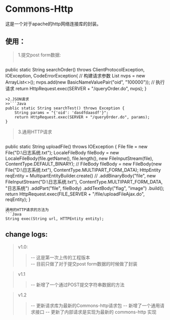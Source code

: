 # Commons-Http
这是一个对于apache的http网络连接库的封装。

使用：
----
>1.提交post form数据:
>>```Java
public static String searchOrder() throws ClientProtocolException, IOException, CodeErrorException{
	// 构建请求参数
	List<NameValuePair> nvps = new ArrayList<>();
	nvps.add(new BasicNameValuePair("oid", "100000"));
	// 执行请求
	return HttpRequest.exec(SERVER + "/queryOrder.do", nvps);
}
```
>2.JSON请求
>>```Java
public static String searchTest() throws Exception {
	String params = "{'oid': 'dasdfdaasdf'}";
	return HttpRequest.exec(SERVER + "/queryOrder.do", params);
}
```
>3.通用HTTP请求
>>```Java
public static String uploadFile() throws IOException {
	File file = new File("D:\\日志系统.txt");
	LocaleFileBody fileBody = new LocaleFileBody(file.getName(), file.length(), new FileInputStream(file), ContentType.DEFAULT_BINARY);
	// FileBody fileBody = new FileBody(new File("D:\\日志系统.txt"), ContentType.MULTIPART_FORM_DATA);
	HttpEntity reqEntity = MultipartEntityBuilder.create()
		// .addBinaryBody("file", new FileInputStream("D:\\日志系统.txt"), ContentType.MULTIPART_FORM_DATA, "日志系统")
		.addPart("file", fileBody)
		.addTextBody("flag", "image")
		.build();
	return HttpRequest.exec(FILE_SERVER + "/file/uploadFileAjax.do", reqEntity);
}
```
通用的HTTP请求的方法为
```Java
String exec(String url, HTTPEntity entity);
```

change logs:
----
>v1.0:  
>>-- 这是第一次上传的工程版本<br>
>>-- 目前只做了对于提交post form数据的时候做了封装

>v1.1
>>-- 新增了一个通过POST提交字符串数据的方法
    
>v1.2
>>-- 更新请求库为最新的Commons-http请求包
>>-- 新增了一个通用请求接口
>>-- 更新了内部请求是实现为最新的 commons-http 实现
